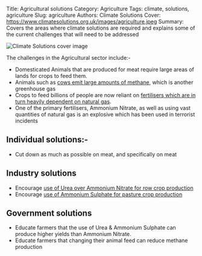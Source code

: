 Title: Agricultural solutions
Category: Agriculture
Tags: climate, solutions, agriculture
Slug: agriculture
Authors: Climate Solutions
Cover: https://www.climatesolutions.org.uk/images/agriculture.jpeg
Summary: Covers the areas where climate solutions are required and explains some of the current challenges that will need to be addressed

![Climate Solutions cover image](https://www.climatesolutions.org.uk/images/agriculture.jpeg)


The challenges in the Agricultural sector include:-

* Domesticated Animals that are produced for meat require large areas of lands for crops to feed them.
* Animals such as [cows emit large amounts of methane](https://ideas.ted.com/methane-isnt-just-cow-farts-its-also-cow-burps-and-other-weird-facts-you-didnt-know-about-this-potent-greenhouse-gas/), which is another greenhouse gas
* Crops to feed billions of people are now reliant on [fertilisers which are in turn heavily dependent on natural gas](https://www.fertilizerseurope.com/fertilizers-in-europe/how-fertilizers-are-made/). 
* One of the primary fertilisers, Ammonium Nitrate, as well as using vast quantities of natural gas is an explosive which has been used in terrorist incidents 

## Individual solutions:-
* Cut down as much as possible on meat, and specifically on meat

## Industry solutions 
* Encourage [use of Urea over Ammonium Nitrate for row crop production](http://aes.missouri.edu/pfcs/research/prop105a.pdf)
* Encourage [use of Ammonium Sulphate for pasture crop production](http://aes.missouri.edu/pfcs/research/prop105a.pdf)

## Government solutions
* Educate farmers that the use of Urea & Ammonium Sulphate can produce higher yields than Ammonium Nitrate.
* Educate farmers that changing their animal feed can reduce methane production

